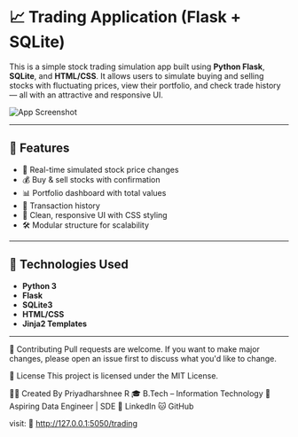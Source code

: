 # 📈 Trading Application (Flask + SQLite)

This is a simple stock trading simulation app built using **Python Flask**, **SQLite**, and **HTML/CSS**. It allows users to simulate buying and selling stocks with fluctuating prices, view their portfolio, and check trade history — all with an attractive and responsive UI.

![App Screenshot](https://github.com/your-username/your-repo-name/assets/your-image-id)

---

## 🚀 Features

- 🔁 Real-time simulated stock price changes
- 💰 Buy & sell stocks with confirmation
- 📊 Portfolio dashboard with total values
- 📜 Transaction history
- 🎨 Clean, responsive UI with CSS styling
- 🛠️ Modular structure for scalability

---

## 🧩 Technologies Used

- **Python 3**
- **Flask**
- **SQLite3**
- **HTML/CSS**
- **Jinja2 Templates**

---
🤝 Contributing
Pull requests are welcome. If you want to make major changes, please open an issue first to discuss what you'd like to change.

📜 License
This project is licensed under the MIT License.

🙋‍♀️ Created By
Priyadharshnee R
🎓 B.Tech – Information Technology
🚀 Aspiring Data Engineer | SDE
🔗 LinkedIn
🐱 GitHub

 visit:
📍 http://127.0.0.1:5050/trading





